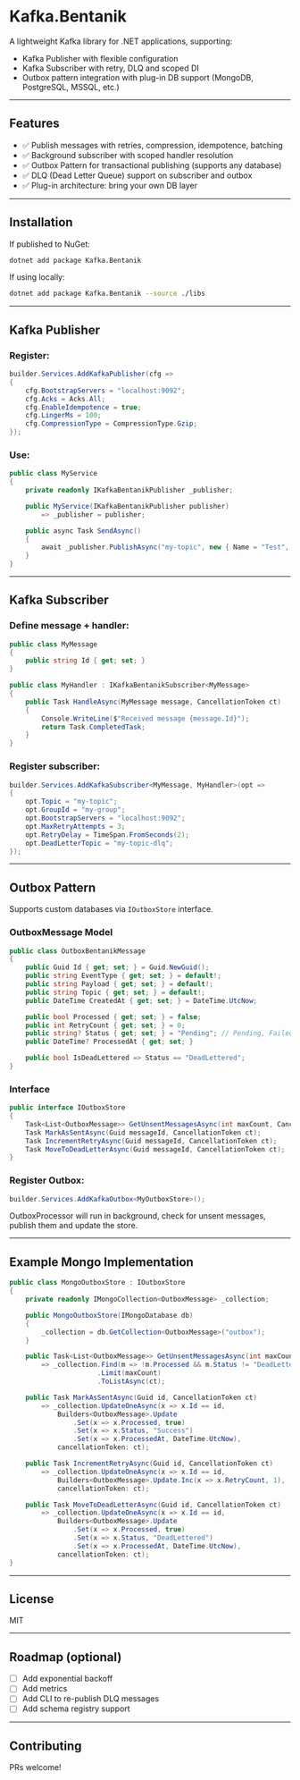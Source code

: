 # Kafka.Bentanik

A lightweight Kafka library for .NET applications, supporting:

* Kafka Publisher with flexible configuration
* Kafka Subscriber with retry, DLQ and scoped DI
* Outbox pattern integration with plug-in DB support (MongoDB, PostgreSQL, MSSQL, etc.)

---

## Features

* ✅ Publish messages with retries, compression, idempotence, batching
* ✅ Background subscriber with scoped handler resolution
* ✅ Outbox Pattern for transactional publishing (supports any database)
* ✅ DLQ (Dead Letter Queue) support on subscriber and outbox
* ✅ Plug-in architecture: bring your own DB layer

---

## Installation

If published to NuGet:

```bash
dotnet add package Kafka.Bentanik
```

If using locally:

```bash
dotnet add package Kafka.Bentanik --source ./libs
```

---

## Kafka Publisher

### Register:

```csharp
builder.Services.AddKafkaPublisher(cfg =>
{
    cfg.BootstrapServers = "localhost:9092";
    cfg.Acks = Acks.All;
    cfg.EnableIdempotence = true;
    cfg.LingerMs = 100;
    cfg.CompressionType = CompressionType.Gzip;
});
```

### Use:

```csharp
public class MyService
{
    private readonly IKafkaBentanikPublisher _publisher;

    public MyService(IKafkaBentanikPublisher publisher)
        => _publisher = publisher;

    public async Task SendAsync()
    {
        await _publisher.PublishAsync("my-topic", new { Name = "Test", Created = DateTime.UtcNow });
    }
}
```

---

## Kafka Subscriber

### Define message + handler:

```csharp
public class MyMessage
{
    public string Id { get; set; }
}

public class MyHandler : IKafkaBentanikSubscriber<MyMessage>
{
    public Task HandleAsync(MyMessage message, CancellationToken ct)
    {
        Console.WriteLine($"Received message {message.Id}");
        return Task.CompletedTask;
    }
}
```

### Register subscriber:

```csharp
builder.Services.AddKafkaSubscriber<MyMessage, MyHandler>(opt =>
{
    opt.Topic = "my-topic";
    opt.GroupId = "my-group";
    opt.BootstrapServers = "localhost:9092";
    opt.MaxRetryAttempts = 3;
    opt.RetryDelay = TimeSpan.FromSeconds(2);
    opt.DeadLetterTopic = "my-topic-dlq";
});
```

---

## Outbox Pattern

Supports custom databases via `IOutboxStore` interface.

### OutboxMessage Model

```csharp
public class OutboxBentanikMessage
{
    public Guid Id { get; set; } = Guid.NewGuid();
    public string EventType { get; set; } = default!;
    public string Payload { get; set; } = default!;
    public string Topic { get; set; } = default!;
    public DateTime CreatedAt { get; set; } = DateTime.UtcNow;

    public bool Processed { get; set; } = false;
    public int RetryCount { get; set; } = 0;
    public string? Status { get; set; } = "Pending"; // Pending, Failed, Success, DeadLettered
    public DateTime? ProcessedAt { get; set; }

    public bool IsDeadLettered => Status == "DeadLettered";
}
```

### Interface

```csharp
public interface IOutboxStore
{
    Task<List<OutboxMessage>> GetUnsentMessagesAsync(int maxCount, CancellationToken ct);
    Task MarkAsSentAsync(Guid messageId, CancellationToken ct);
    Task IncrementRetryAsync(Guid messageId, CancellationToken ct);
    Task MoveToDeadLetterAsync(Guid messageId, CancellationToken ct);
}
```

### Register Outbox:

```csharp
builder.Services.AddKafkaOutbox<MyOutboxStore>();
```

OutboxProcessor will run in background, check for unsent messages, publish them and update the store.

---

## Example Mongo Implementation

```csharp
public class MongoOutboxStore : IOutboxStore
{
    private readonly IMongoCollection<OutboxMessage> _collection;

    public MongoOutboxStore(IMongoDatabase db)
    {
        _collection = db.GetCollection<OutboxMessage>("outbox");
    }

    public Task<List<OutboxMessage>> GetUnsentMessagesAsync(int maxCount, CancellationToken ct)
        => _collection.Find(m => !m.Processed && m.Status != "DeadLettered")
                      .Limit(maxCount)
                      .ToListAsync(ct);

    public Task MarkAsSentAsync(Guid id, CancellationToken ct)
        => _collection.UpdateOneAsync(x => x.Id == id,
            Builders<OutboxMessage>.Update
                .Set(x => x.Processed, true)
                .Set(x => x.Status, "Success")
                .Set(x => x.ProcessedAt, DateTime.UtcNow),
            cancellationToken: ct);

    public Task IncrementRetryAsync(Guid id, CancellationToken ct)
        => _collection.UpdateOneAsync(x => x.Id == id,
            Builders<OutboxMessage>.Update.Inc(x => x.RetryCount, 1),
            cancellationToken: ct);

    public Task MoveToDeadLetterAsync(Guid id, CancellationToken ct)
        => _collection.UpdateOneAsync(x => x.Id == id,
            Builders<OutboxMessage>.Update
                .Set(x => x.Processed, true)
                .Set(x => x.Status, "DeadLettered")
                .Set(x => x.ProcessedAt, DateTime.UtcNow),
            cancellationToken: ct);
}
```

---

## License

MIT

---

## Roadmap (optional)

* [ ] Add exponential backoff
* [ ] Add metrics
* [ ] Add CLI to re-publish DLQ messages
* [ ] Add schema registry support

---

## Contributing

PRs welcome!
